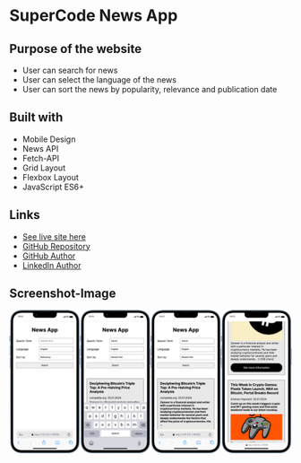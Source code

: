 # SuperCode News App

## Purpose of the website

- User can search for news
- User can select the language of the news
- User can sort the news by popularity, relevance and publication date

## Built with

- Mobile Design
- News API
- Fetch-API
- Grid Layout
- Flexbox Layout
- JavaScript ES6+

## Links

- [See live site here](https://thomaserdmenger.github.io/superCode-News-App)
- [GitHub Repository](https://github.com/thomaserdmenger/superCode-News-App)
- [GitHub Author](https://github.com/thomaserdmenger)
- [LinkedIn Author](https://www.linkedin.com/in/thomaserdmenger/)

## Screenshot-Image

![](./assets/images/screenshot.png)
